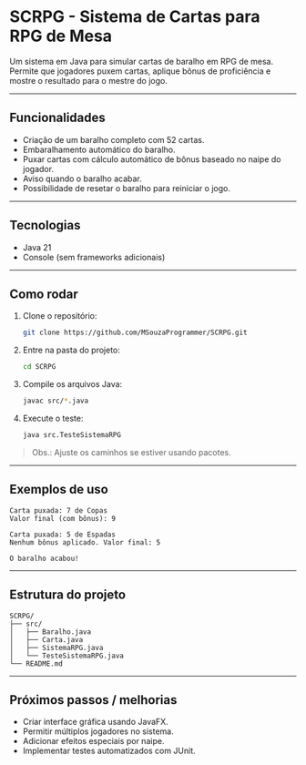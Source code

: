 # SCRPG - Sistema de Cartas para RPG de Mesa

Um sistema em Java para simular cartas de baralho em RPG de mesa.
Permite que jogadores puxem cartas, aplique bônus de proficiência e mostre o resultado para o mestre do jogo.

---

## Funcionalidades

* Criação de um baralho completo com 52 cartas.
* Embaralhamento automático do baralho.
* Puxar cartas com cálculo automático de bônus baseado no naipe do jogador.
* Aviso quando o baralho acabar.
* Possibilidade de resetar o baralho para reiniciar o jogo.

---

## Tecnologias

* Java 21
* Console (sem frameworks adicionais)

---

## Como rodar

1. Clone o repositório:

   ```bash
   git clone https://github.com/MSouzaProgrammer/SCRPG.git
   ```

2. Entre na pasta do projeto:

   ```bash
   cd SCRPG
   ```

3. Compile os arquivos Java:

   ```bash
   javac src/*.java
   ```

4. Execute o teste:

   ```bash
   java src.TesteSistemaRPG
   ```

> Obs.: Ajuste os caminhos se estiver usando pacotes.

---

## Exemplos de uso

```
Carta puxada: 7 de Copas
Valor final (com bônus): 9

Carta puxada: 5 de Espadas
Nenhum bônus aplicado. Valor final: 5

O baralho acabou!
```

---

## Estrutura do projeto

```
SCRPG/
├── src/
│   ├── Baralho.java
│   ├── Carta.java
│   ├── SistemaRPG.java
│   └── TesteSistemaRPG.java
└── README.md
```

---

## Próximos passos / melhorias

* Criar interface gráfica usando JavaFX.
* Permitir múltiplos jogadores no sistema.
* Adicionar efeitos especiais por naipe.
* Implementar testes automatizados com JUnit.
